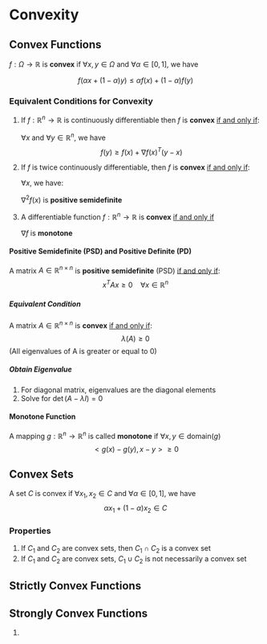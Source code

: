 # Convexity



## Convex Functions

$f: \Omega \to \mathbb R$ is **convex** if $\forall x, y \in \Omega$ and $\forall \alpha \in [0, 1]$, we have

$$
f(\alpha x + (1-\alpha) y ) \le \alpha f(x) + (1-\alpha)f(y)
$$

### Equivalent Conditions for Convexity

1. If $f: \mathbb R^n \to \mathbb R$ is continuously differentiable then $f$ is **convex** <u>if and only if</u>:

   $\forall x$ and $\forall y\in \mathbb R^n$, we have
   $$
   f(y) \ge f(x) + \nabla f(x)^T (y-x)
   $$

2. If $f$ is twice continuously differentiable, then $f$ is **convex** <u>if and only if</u>:

   $\forall x$, we have:

   $\nabla^2 f(x)$ is **positive semidefinite**

3. A differentiable function $f: \mathbb R^n \to \mathbb R$ is **convex** <u>if and only if</u>

   $\nabla f$ is **monotone**

#### Positive Semidefinite (PSD) and Positive Definite (PD)

A matrix $A \in \mathbb R ^{n\times n}$ is **positive semidefinite** (PSD) <u>if and only if</u>:
$$
x^T Ax\ge 0 \ \ \ \ \forall x\in \mathbb R^n
$$

##### Equivalent Condition

A matrix $A \in \mathbb R ^{n\times n}$ is **convex** <u>if and only if</u>:
$$
\lambda(A) \ge 0
$$
(All eigenvalues of A is greater or equal to 0)



##### Obtain Eigenvalue

1. For diagonal matrix, eigenvalues are the diagonal elements
2. Solve for $\det(A-\lambda I) = 0$



#### Monotone Function

A mapping $g: \mathbb R^n \to \mathbb R^n$ is called **monotone** if $\forall x, y \in \text{domain} (g)$
$$
<g(x) - g(y), x-y> \ge 0
$$


## Convex Sets

A set $C$ is convex if $\forall x_1, x_2 \in C$ and $\forall \alpha\in [0, 1]$, we have
$$
\alpha x_1 + (1-\alpha)x_2 \in C
$$

### Properties

1. If $C_1$ and $C_2$ are convex sets, then $C_1 \cap C_2$ is a convex set
2. If $C_1$ and $C_2$ are convex sets,  $C_1 \cup C_2$ is not necessarily a convex set



## Strictly Convex Functions



## Strongly Convex Functions



1. 